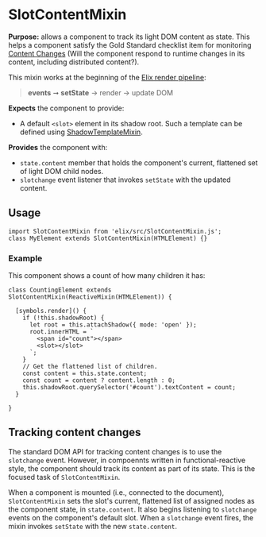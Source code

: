 # SlotContentMixin

**Purpose:** allows a component to track its light DOM content as state. This helps a component satisfy the Gold Standard checklist item for monitoring [Content Changes](https://github.com/webcomponents/gold-standard/wiki/Content-Changes)
(Will the component respond to runtime changes in its content, including distributed content?).

This mixin works at the beginning of the [Elix render pipeline](/documentation#elix-render-pipeline):

> **events** ➞ **setState** → render → update DOM

**Expects** the component to provide:
* A default `<slot>` element in its shadow root. Such a template can be defined using [ShadowTemplateMixin](ShadowTemplateMixin).

**Provides** the component with:
* `state.content` member that holds the component's current, flattened set of light DOM child nodes.
* `slotchange` event listener that invokes `setState` with the updated content.


## Usage

    import SlotContentMixin from 'elix/src/SlotContentMixin.js';
    class MyElement extends SlotContentMixin(HTMLElement) {}


### Example

This component shows a count of how many children it has:

    class CountingElement extends SlotContentMixin(ReactiveMixin(HTMLElement)) {

      [symbols.render]() {
        if (!this.shadowRoot) {
          let root = this.attachShadow({ mode: 'open' });
          root.innerHTML = `
            <span id="count"></span>
            <slot></slot>
          `;
        }
        // Get the flattened list of children.
        const content = this.state.content;
        const count = content ? content.length : 0;
        this.shadowRoot.querySelector('#count').textContent = count;
      }

    }


## Tracking content changes

The standard DOM API for tracking content changes is to use the `slotchange` event. However, in compoennts written in functional-reactive style, the component should track its content as part of its state. This is the focused task of `SlotContentMixin`.

When a component is mounted (i.e., connected to the document), `SlotContentMixin` sets the slot's current, flattened list of assigned nodes as the component state, in `state.content`. It also begins listening to `slotchange` events on the component's default slot. When a `slotchange` event fires, the mixin invokes `setState` with the new `state.content`.
